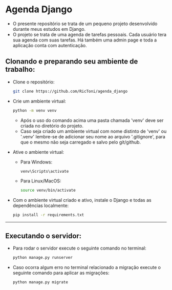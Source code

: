 # Agenda Django 
- O presente repositório se trata de um pequeno projeto desenvolvido durante meus estudos em Django.
- O projeto se trata de uma agenda de tarefas pessoais. Cada usuário tera sua agenda com suas tarefas. Há também uma admin page e toda a aplicação conta com autenticação. 



## Clonando e preparando seu ambiente de trabalho:
- Clone o repositório:
    ```bash
    git clone https://github.com/RicToni/agenda_django
    ```

- Crie um ambiente virtual:
    ```bash
    python -m venv venv
    ```
    - Após o uso do comando acima uma pasta chamada 'venv' deve ser criada no diretório do projeto. 
    - Caso seja criado um ambiente virtual com nome distinto de 'venv' ou '.venv' lembre-se de adicionar seu nome ao arquivo '.gitignore', para que o mesmo não seja carregado e salvo pelo git/github. 

- Ative o ambiente virtual:
    - Para Windows:
        ```bash
        venv\Scripts\activate
        ```
    - Para Linux/MacOS:
        ```bash
        source venv/bin/activate
        ```

- Com o ambiente virtual criado e ativo, instale o Django e todas as dependências localmente:
    ```bash
    pip install -r requirements.txt
    ```
<hr>

## Executando o servidor:
- Para rodar o servidor execute o seguinte comando no terminal:
    ```bash
    python manage.py runserver
    ```
- Caso ocorra algum erro no terminal relacionado a migração execute o seguinte comando para aplicar as migrações:
    ```bash
    python manage.py migrate
    ```

